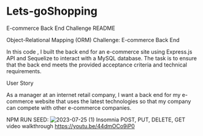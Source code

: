 # Lets-goShopping
E-commerce Back End Challenge README

Object-Relational Mapping (ORM) Challenge: E-commerce Back End

In this code , I built the back end for an e-commerce site using Express.js API and Sequelize to interact with a MySQL database. The task is to ensure that the back end meets the provided acceptance criteria and technical requirements.

User Story

As a manager at an internet retail company, I want a back end for my e-commerce website that uses the latest technologies so that my company can compete with other e-commerce companies.

NPM RUN SEED:
![2023-07-25 (1)](https://github.com/neysap/Lets-goShopping/assets/124948553/e6d018a2-2fe6-4d6f-9b12-8c1cde80cc3a)
Insomnia POST, PUT, DELETE, GET video walkthrough
https://youtu.be/44dmOCo9iP0
